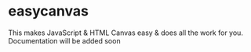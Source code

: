 # easycanvas
This makes JavaScript &amp; HTML Canvas easy &amp; does all the work for you.
<br>
Documentation will be added soon
